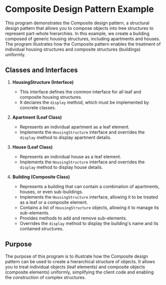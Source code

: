 # Composite Design Pattern Example

This program demonstrates the Composite design pattern, a structural design pattern that allows you to compose objects into tree structures to represent part-whole hierarchies. In this example, we create a building composed of generic housing structures, including apartments and houses. The program illustrates how the Composite pattern enables the treatment of individual housing structures and composite structures (buildings) uniformly.

## Classes and Interfaces

1. **HousingStructure (Interface)**
   - This interface defines the common interface for all leaf and composite housing structures.
   - It declares the `display` method, which must be implemented by concrete classes.

2. **Apartment (Leaf Class)**
   - Represents an individual apartment as a leaf element.
   - Implements the `HousingStructure` interface and overrides the `display` method to display apartment details.

3. **House (Leaf Class)**
   - Represents an individual house as a leaf element.
   - Implements the `HousingStructure` interface and overrides the `display` method to display house details.

4. **Building (Composite Class)**
   - Represents a building that can contain a combination of apartments, houses, or even sub-buildings.
   - Implements the `HousingStructure` interface, allowing it to be treated as a leaf or a composite element.
   - Contains a list of `HousingStructure` objects, allowing it to manage its sub-elements.
   - Provides methods to add and remove sub-elements.
   - Overrides the `display` method to display the building's name and its contained structures.



## Purpose

The purpose of this program is to illustrate how the Composite design pattern can be used to create a hierarchical structure of objects. It allows you to treat individual objects (leaf elements) and composite objects (composite elements) uniformly, simplifying the client code and enabling the construction of complex structures.


